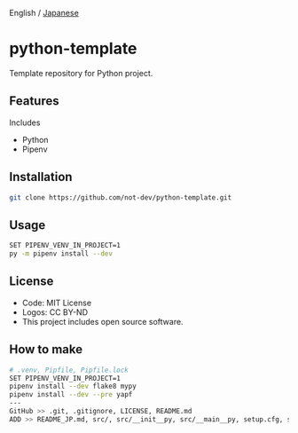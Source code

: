 English / [Japanese](./README_JP.md)

<!-- ![](./res/) -->

# python-template

Template repository for Python project.

## Features

Includes

* Python
* Pipenv

## Installation

```sh
git clone https://github.com/not-dev/python-template.git
```

## Usage

```sh
SET PIPENV_VENV_IN_PROJECT=1
py -m pipenv install --dev
```

## License

* Code: MIT License
* Logos: CC BY-ND
* This project includes open source software.

## How to make

```sh
# .venv, Pipfile, Pipfile.lock
SET PIPENV_VENV_IN_PROJECT=1
pipenv install --dev flake8 mypy
pipenv install --dev --pre yapf
---
GitHub >> .git, .gitignore, LICENSE, README.md
ADD >> README_JP.md, src/, src/__init__py, src/__main__py, setup.cfg, setup.py
```
